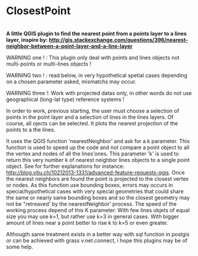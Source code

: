 # ClosestPoint
<b><br> A little QGIS plugin to find the nearest point from a points layer to a lines layer, inspire by:
http://gis.stackexchange.com/questions/396/nearest-neighbor-between-a-point-layer-and-a-line-layer  </b>

WARNING one ! : This plugin only deal with points and lines objects not multi-points or multi-lines objects !

WARNING two ! : read below, in very hypothetical spetial cases depending on a chosen parameter asked, mismatchs may occur.

WARNING three !: Work with projected datas only, in other words do not use geographical (long-lat type) reference systems !

In order to work, previous starting, the user must choose a selection of points in the point layer and a selection of lines in the lines layers.
Of course, all ojects can be selected. 
It plots the nearest projection of the points to a the lines.

It uses the QGIS function 'nearestNeighbor' and ask for a k parameter. 
This function is used to speed up the code and not compare a point object to all the vertex and nodes of all the lines'ones.
This parameter 'k' is used to return this very number k of nearest neighbor lines objects to a single point object. 
See for further explanations for instance: http://blog.vitu.ch/10212013-1331/advanced-feature-requests-qgis. 
Once the nearest neighbors are found the point is projected to the closest vertex or nodes.
As this function use bounding boxes, errors may occurs in special/hypothetical cases with very special geometries that could share the same or nearly same bounding boxes and so the closest geometry may not be "retreaved' by the nearestNeighbor' process.
The speed of the working process depend of this K parameter.
With few lines objets of equal size you may use k=1, but rather use k=3 in general cases. 
With bigger amount of lines near a point better to rise k to k=5 or even greater.

Althougth same treatment exists in a better way with sql function in postgis or can be achieved with grass v.net.connect, i hope this plugins may be of some help. 
